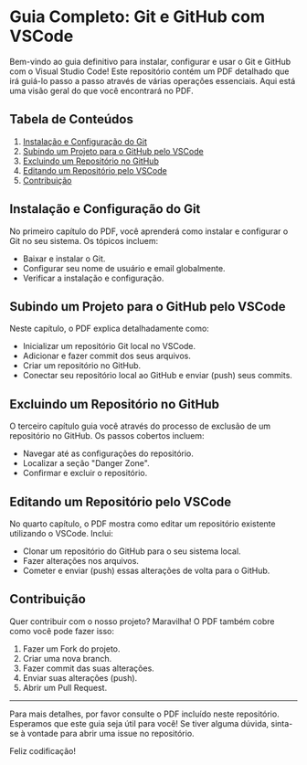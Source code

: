 # Guia Completo: Git e GitHub com VSCode

Bem-vindo ao guia definitivo para instalar, configurar e usar o Git e GitHub com o Visual Studio Code! Este repositório contém um PDF detalhado que irá guiá-lo passo a passo através de várias operações essenciais. Aqui está uma visão geral do que você encontrará no PDF.

## Tabela de Conteúdos

1. [Instalação e Configuração do Git](#instalação-e-configuração-do-git)
2. [Subindo um Projeto para o GitHub pelo VSCode](#subindo-um-projeto-para-o-github-pelo-vscode)
3. [Excluindo um Repositório no GitHub](#excluindo-um-repositório-no-github)
4. [Editando um Repositório pelo VSCode](#editando-um-repositório-pelo-vscode)
5. [Contribuição](#contribuição)


## Instalação e Configuração do Git

No primeiro capítulo do PDF, você aprenderá como instalar e configurar o Git no seu sistema. Os tópicos incluem:

- Baixar e instalar o Git.
- Configurar seu nome de usuário e email globalmente.
- Verificar a instalação e configuração.

## Subindo um Projeto para o GitHub pelo VSCode

Neste capítulo, o PDF explica detalhadamente como:

- Inicializar um repositório Git local no VSCode.
- Adicionar e fazer commit dos seus arquivos.
- Criar um repositório no GitHub.
- Conectar seu repositório local ao GitHub e enviar (push) seus commits.

## Excluindo um Repositório no GitHub

O terceiro capítulo guia você através do processo de exclusão de um repositório no GitHub. Os passos cobertos incluem:

- Navegar até as configurações do repositório.
- Localizar a seção "Danger Zone".
- Confirmar e excluir o repositório.

## Editando um Repositório pelo VSCode

No quarto capítulo, o PDF mostra como editar um repositório existente utilizando o VSCode. Inclui:

- Clonar um repositório do GitHub para o seu sistema local.
- Fazer alterações nos arquivos.
- Cometer e enviar (push) essas alterações de volta para o GitHub.

## Contribuição

Quer contribuir com o nosso projeto? Maravilha! O PDF também cobre como você pode fazer isso:

1. Fazer um Fork do projeto.
2. Criar uma nova branch.
3. Fazer commit das suas alterações.
4. Enviar suas alterações (push).
5. Abrir um Pull Request.



---

Para mais detalhes, por favor consulte o PDF incluído neste repositório. Esperamos que este guia seja útil para você! Se tiver alguma dúvida, sinta-se à vontade para abrir uma issue no repositório.

Feliz codificação!

